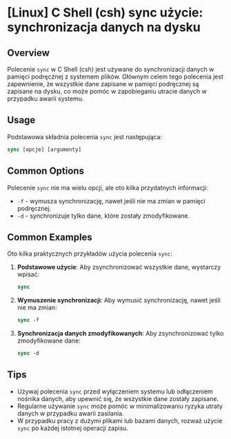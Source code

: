 # [Linux] C Shell (csh) sync użycie: synchronizacja danych na dysku

## Overview
Polecenie `sync` w C Shell (csh) jest używane do synchronizacji danych w pamięci podręcznej z systemem plików. Głównym celem tego polecenia jest zapewnienie, że wszystkie dane zapisane w pamięci podręcznej są zapisane na dysku, co może pomóc w zapobieganiu utracie danych w przypadku awarii systemu.

## Usage
Podstawowa składnia polecenia `sync` jest następująca:

```csh
sync [opcje] [argumenty]
```

## Common Options
Polecenie `sync` nie ma wielu opcji, ale oto kilka przydatnych informacji:

- `-f` - wymusza synchronizację, nawet jeśli nie ma zmian w pamięci podręcznej.
- `-d` - synchronizuje tylko dane, które zostały zmodyfikowane.

## Common Examples
Oto kilka praktycznych przykładów użycia polecenia `sync`:

1. **Podstawowe użycie**:
   Aby zsynchronizować wszystkie dane, wystarczy wpisać:
   ```csh
   sync
   ```

2. **Wymuszenie synchronizacji**:
   Aby wymusić synchronizację, nawet jeśli nie ma zmian:
   ```csh
   sync -f
   ```

3. **Synchronizacja danych zmodyfikowanych**:
   Aby zsynchronizować tylko zmodyfikowane dane:
   ```csh
   sync -d
   ```

## Tips
- Używaj polecenia `sync` przed wyłączeniem systemu lub odłączeniem nośnika danych, aby upewnić się, że wszystkie dane zostały zapisane.
- Regularne używanie `sync` może pomóc w minimalizowaniu ryzyka utraty danych w przypadku awarii zasilania.
- W przypadku pracy z dużymi plikami lub bazami danych, rozważ użycie `sync` po każdej istotnej operacji zapisu.